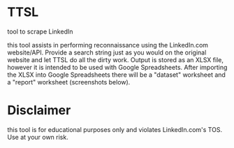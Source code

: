 # TTSL
tool to scrape LinkedIn

this tool assists in performing reconnaissance using the LinkedIn.com website/API. Provide a search string just as you would on the original website and let TTSL do all the dirty work. Output is stored as an XLSX file, however it is intended to be used with Google Spreadsheets. After importing the XLSX into Google Spreadsheets there will be a "dataset" worksheet and a "report" worksheet (screenshots below).

# Disclaimer
this tool is for educational purposes only and violates LinkedIn.com's TOS. Use at your own risk.
